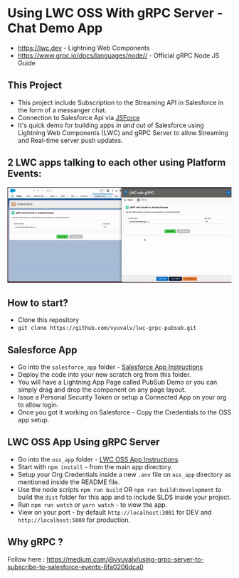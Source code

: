 # Using LWC OSS With gRPC Server - Chat Demo App

- https://lwc.dev - Lightning Web Components 
- https://www.grpc.io/docs/languages/node// - Official gRPC Node JS Guide

## This Project 
- This project include Subscription to the Streaming API in Salesforce in the form of a messanger chat.
- Connection to Salesforce Api via [JSForce](https://jsforce.github.io/)
- It's quick demo for building apps *in and out* of Salesforce using Lightning Web Components (LWC) and gRPC Server to allow Streaming and Real-time server push updates. 

## 2 LWC apps talking to each other using Platform Events:   
![demo](./assets/pubsubAppDemo.gif)

## How to start?
- Clone this repository
- `git clone https://github.com/vyuvalv/lwc-grpc-pubsub.git`

## Salesforce App
- Go into the `salesforce_app` folder - [Salesforce App Instructions](salesforce_app/README.md)
- Deploy the code into your new scratch org from this folder. 
- You will have a Lightning App Page called PubSub Demo or you can simply drag and drop the component on any page layout.
- Issue a Personal Security Token or setup a Connected App on your org to allow login.
- Once you got it working on Salesforce - Copy the Credentials to the OSS app setup.

## LWC OSS App Using gRPC Server
- Go into the `oss_app` folder - [LWC OSS App Instructions](oss_app/README.md)
- Start with `npm install` - from the main app directory.
- Setup your Org Credentials inside a new `.env` file on `oss_app` directory as mentioned inside the README file.
- Use the node scripts `npm run build` OR `npm run build:development` to build the `dist` folder for this app and to include SLDS inside your project. 
- Run `npm run watch` or `yarn watch` - to view the app.
- View on your port - by default `http://localhost:3001` for DEV and `http://localhost:5000` for production.

## Why gRPC ?
Follow here :
https://medium.com/@vyuvalv/using-grpc-server-to-subscribe-to-salesforce-events-6fa0206dca0